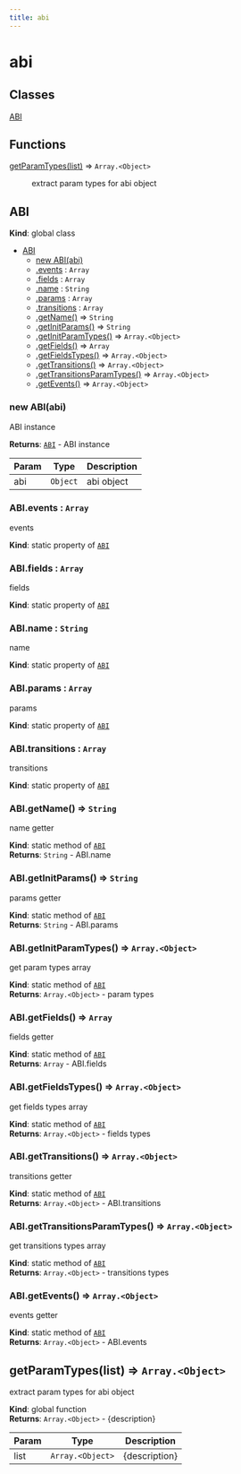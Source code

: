 ```yaml
---
title: abi
---
```


# abi

## Classes

<dl>
<dt><a href="#ABI">ABI</a></dt>
<dd></dd>
</dl>

## Functions

<dl>
<dt><a href="#getParamTypes">getParamTypes(list)</a> ⇒ <code>Array.&lt;Object&gt;</code></dt>
<dd><p>extract param types for abi object</p>
</dd>
</dl>

<a name="ABI"></a>

## ABI
**Kind**: global class  

* [ABI](#ABI)
    * [new ABI(abi)](#new_ABI_new)
    * [.events](#ABI.events) : <code>Array</code>
    * [.fields](#ABI.fields) : <code>Array</code>
    * [.name](#ABI.name) : <code>String</code>
    * [.params](#ABI.params) : <code>Array</code>
    * [.transitions](#ABI.transitions) : <code>Array</code>
    * [.getName()](#ABI.getName) ⇒ <code>String</code>
    * [.getInitParams()](#ABI.getInitParams) ⇒ <code>String</code>
    * [.getInitParamTypes()](#ABI.getInitParamTypes) ⇒ <code>Array.&lt;Object&gt;</code>
    * [.getFields()](#ABI.getFields) ⇒ <code>Array</code>
    * [.getFieldsTypes()](#ABI.getFieldsTypes) ⇒ <code>Array.&lt;Object&gt;</code>
    * [.getTransitions()](#ABI.getTransitions) ⇒ <code>Array.&lt;Object&gt;</code>
    * [.getTransitionsParamTypes()](#ABI.getTransitionsParamTypes) ⇒ <code>Array.&lt;Object&gt;</code>
    * [.getEvents()](#ABI.getEvents) ⇒ <code>Array.&lt;Object&gt;</code>

<a name="new_ABI_new"></a>

### new ABI(abi)
ABI instance

**Returns**: [<code>ABI</code>](#ABI) - ABI instance  

| Param | Type | Description |
| --- | --- | --- |
| abi | <code>Object</code> | abi object |

<a name="ABI.events"></a>

### ABI.events : <code>Array</code>
events

**Kind**: static property of [<code>ABI</code>](#ABI)  
<a name="ABI.fields"></a>

### ABI.fields : <code>Array</code>
fields

**Kind**: static property of [<code>ABI</code>](#ABI)  
<a name="ABI.name"></a>

### ABI.name : <code>String</code>
name

**Kind**: static property of [<code>ABI</code>](#ABI)  
<a name="ABI.params"></a>

### ABI.params : <code>Array</code>
params

**Kind**: static property of [<code>ABI</code>](#ABI)  
<a name="ABI.transitions"></a>

### ABI.transitions : <code>Array</code>
transitions

**Kind**: static property of [<code>ABI</code>](#ABI)  
<a name="ABI.getName"></a>

### ABI.getName() ⇒ <code>String</code>
name getter

**Kind**: static method of [<code>ABI</code>](#ABI)  
**Returns**: <code>String</code> - ABI.name  
<a name="ABI.getInitParams"></a>

### ABI.getInitParams() ⇒ <code>String</code>
params getter

**Kind**: static method of [<code>ABI</code>](#ABI)  
**Returns**: <code>String</code> - ABI.params  
<a name="ABI.getInitParamTypes"></a>

### ABI.getInitParamTypes() ⇒ <code>Array.&lt;Object&gt;</code>
get param types array

**Kind**: static method of [<code>ABI</code>](#ABI)  
**Returns**: <code>Array.&lt;Object&gt;</code> - param types  
<a name="ABI.getFields"></a>

### ABI.getFields() ⇒ <code>Array</code>
fields getter

**Kind**: static method of [<code>ABI</code>](#ABI)  
**Returns**: <code>Array</code> - ABI.fields  
<a name="ABI.getFieldsTypes"></a>

### ABI.getFieldsTypes() ⇒ <code>Array.&lt;Object&gt;</code>
get fields types array

**Kind**: static method of [<code>ABI</code>](#ABI)  
**Returns**: <code>Array.&lt;Object&gt;</code> - fields types  
<a name="ABI.getTransitions"></a>

### ABI.getTransitions() ⇒ <code>Array.&lt;Object&gt;</code>
transitions getter

**Kind**: static method of [<code>ABI</code>](#ABI)  
**Returns**: <code>Array.&lt;Object&gt;</code> - ABI.transitions  
<a name="ABI.getTransitionsParamTypes"></a>

### ABI.getTransitionsParamTypes() ⇒ <code>Array.&lt;Object&gt;</code>
get transitions types array

**Kind**: static method of [<code>ABI</code>](#ABI)  
**Returns**: <code>Array.&lt;Object&gt;</code> - transitions types  
<a name="ABI.getEvents"></a>

### ABI.getEvents() ⇒ <code>Array.&lt;Object&gt;</code>
events getter

**Kind**: static method of [<code>ABI</code>](#ABI)  
**Returns**: <code>Array.&lt;Object&gt;</code> - ABI.events  
<a name="getParamTypes"></a>

## getParamTypes(list) ⇒ <code>Array.&lt;Object&gt;</code>
extract param types for abi object

**Kind**: global function  
**Returns**: <code>Array.&lt;Object&gt;</code> - {description}  

| Param | Type | Description |
| --- | --- | --- |
| list | <code>Array.&lt;Object&gt;</code> | {description} |

